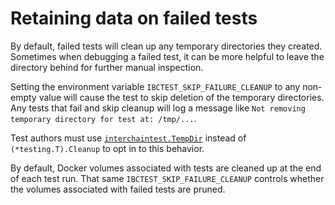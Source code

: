 # Retaining data on failed tests

By default, failed tests will clean up any temporary directories they created.
Sometimes when debugging a failed test, it can be more helpful to leave the directory behind
for further manual inspection.

Setting the environment variable `IBCTEST_SKIP_FAILURE_CLEANUP` to any non-empty value
will cause the test to skip deletion of the temporary directories.
Any tests that fail and skip cleanup will log a message like
`Not removing temporary directory for test at: /tmp/...`.

Test authors must use
[`interchaintest.TempDir`](https://pkg.go.dev/github.com/strangelove-ventures/interchaintest#TempDir)
instead of `(*testing.T).Cleanup` to opt in to this behavior.

By default, Docker volumes associated with tests are cleaned up at the end of each test run.
That same `IBCTEST_SKIP_FAILURE_CLEANUP` controls whether the volumes associated with failed tests are pruned.